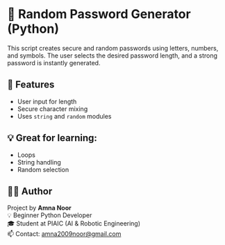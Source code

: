 # 🔐 Random Password Generator (Python)

This script creates secure and random passwords using letters, numbers, and symbols. The user selects the desired password length, and a strong password is instantly generated.

## 🔧 Features
- User input for length
- Secure character mixing
- Uses `string` and `random` modules

## 💡 Great for learning:
- Loops
- String handling
- Random selection

## 👩‍💻 Author
Project by **Amna Noor**  
💡 Beginner Python Developer  
🎓 Student at PIAIC (AI & Robotic Engineering)  
📫 Contact: amna2009noor@gmail.com
